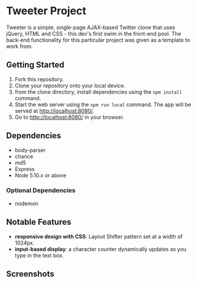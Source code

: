 # Tweeter Project

Tweeter is a simple, single-page AJAX-based Twitter clone that uses jQuery, HTML and CSS - this dev's first swim in the front-end pool. The back-end functionality for this particular project was given as a template to work from.

## Getting Started

1. Fork this repository.
2. Clone your repository onto your local device.
3. from the clone directory, install dependencies using the `npm install` command.
3. Start the web server using the `npm run local` command. The app will be served at <http://localhost:8080/>.
4. Go to <http://localhost:8080/> in your browser.

## Dependencies

- body-parser
- chance
- md5
- Express
- Node 5.10.x or above

### Optional Dependencies

- nodemon


## Notable Features
- **responsive design with CSS**: Layout Shifter pattern set at a width of 1024px.
- **input-based display**: a character counter dynamically updates as you type in the text box.

## Screenshots
